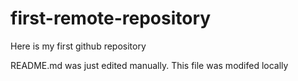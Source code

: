 # first-remote-repository
Here is my first github repository


README.md was just edited manually. This file was modifed locally
